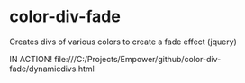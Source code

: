 # color-div-fade
Creates divs of various colors to create a fade effect (jquery)

IN ACTION!
file:///C:/Projects/Empower/github/color-div-fade/dynamicdivs.html
